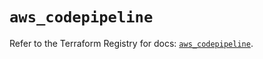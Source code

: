 # `aws_codepipeline`

Refer to the Terraform Registry for docs: [`aws_codepipeline`](https://registry.terraform.io/providers/hashicorp/aws/5.85.0/docs/resources/codepipeline).
